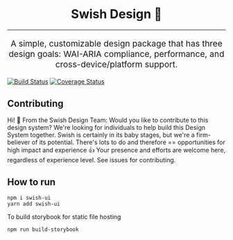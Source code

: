 <h1 align="center">
  Swish Design 🏀
</h1>
<hr />
<p align="center" style="font-size: 1.2rem;">A simple, customizable design package that has three design goals: WAI-ARIA compliance, performance, and cross-device/platform support.</p>

[![Build Status][build-badge]][build]
[![Coverage Status][coverage-badge]][coverage]

## Contributing

Hi! 👋  From the Swish Design Team: Would you like to contribute to this design system? We're looking for individuals to help build this Design System together. Swish is certainly in its baby stages, but we're a firm-believer of its potential. There's lots to do and therefore == opportunities for high impact and experience 👍 Your presence and efforts are welcome here, regardless of experience level. See issues for contributing.

## How to run

```
npm i swish-ui
yarn add swish-ui 
```

To build storybook for static file hosting

```
npm run build-storybook
```

[build-badge]:
  https://travis-ci.com/krfong916/swish-design.svg?branch=main
[build]: https://travis-ci.com/krfong916/swish-design
[coverage-badge]:
  https://coveralls.io/repos/github/krfong916/swish-components/badge.svg?branch=main
[coverage]: https://coveralls.io/github/krfong916/swish-design?branch=main
